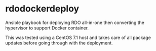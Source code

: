# rdodockerdeploy
Ansible playbook for deploying RDO all-in-one then converting the hypervisor to support Docker container.

This was tested using a CentOS 7.1 host and takes care of all package updates before going through with the deployment.

